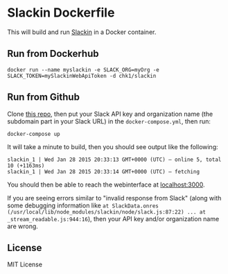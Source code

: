 # Slackin Dockerfile

This will build and run [Slackin](https://github.com/rauchg/slackin) in a Docker container.

## Run from Dockerhub

`docker run --name myslackin -e SLACK_ORG=myOrg -e SLACK_TOKEN=mySlackinWebApiToken -d chk1/slackin`

## Run from Github

Clone [this repo](https://github.com/codeformuenster/slackin-docker), then put your Slack API key and organization name (the subdomain part in your Slack URL) in the `docker-compose.yml`, then run:

`docker-compose up`

It will take a minute to build, then you should see output like the following:

```
slackin_1 | Wed Jan 28 2015 20:33:13 GMT+0000 (UTC) – online 5, total 10 (+1163ms)
slackin_1 | Wed Jan 28 2015 20:33:14 GMT+0000 (UTC) – fetching
```

You should then be able to reach the webinterface at [localhost:3000](http://localhost:3000).

If you are seeing errors similar to "invalid response from Slack" (along with some debugging information like `at SlackData.onres (/usr/local/lib/node_modules/slackin/node/slack.js:87:22) ... at _stream_readable.js:944:16`), then your API key and/or organization name are wrong.

## License

MIT License
